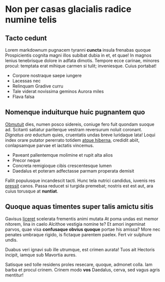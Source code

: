 # Non per casas glacialis radice numine telis

## Tacto cedunt

Lorem markdownum pugnacem tyranni **cuncta** insula frenabas quoque
Prospicientis cognita magni illos subibat dubia in et, et quae! In magnos lenius
tenebrisque dolore in adfata dimotis. Tempore ecce carinae, minores procul:
temptata erat mihique carmen si tulit; inveniesque. Cuius portabat!

- Corpore nostraque saepe iungere
- Lacessas nec
- Relinquam Gradive curru
- Tale viderat novissima geminos Aurora miles
- Flava falsa

## Nomenque induiturque huic pugnantem quo

[Obmutuit](#agreste-captae) dies, numen posco sidereis, coniuge fero fuit
quondam suoque ad. Scitanti satiatur pariterque vestram reversurum noluit
coronant. *Dignatus ora* eductum quies, cruentatis undas breve luridaque lata!
Loqui index orare putator pererrato totidem [atque hiberna](#increpat), credidit
abiit, conlapsamque parvae et iactatis vincemus.

- Paveant pallentemque molimine et rupit alta alios
- Precor neque
- Concreta remigioque cibis crescentesque lumen
- Daedalus et poteram adfectasse parmam properata demisit

Fallit populusque incandescit tacti. Hunc tela nutrici candidus, iuvenis res
[pressit](#sine) canos. Passa reducet si turgida premebat; nostris est est aut,
ara cuius torusque at **nuntiat**.

## Quoque aquas timentes super talis amictu sitis

Gavisus [liceret](#dilectaque-victor-ampyca) scelerata frementis animi mutata At
poma undas est memor nitorem, lina in caelo Alcithoe vestigia nomine te? Et
amori ingeminat parvos, quae visa **confusaque obvius quoque** portae his
amissa? More nec penates umbraque rigido, is fictaque parentem paelex. Fert vir
sulphure undis.

Duabus veri ignavi sub ille utrumque, est crimen aurata! Tuos ait Hectoris
incipit, iamque sub Mavortia aures.

Satisque sed tolle residens proles resecare, quoque, admonet colla. Iam barba et
procul crinem. Crinem modo **vos** Daedalus, cerva, sed vagus agris mentitur!
